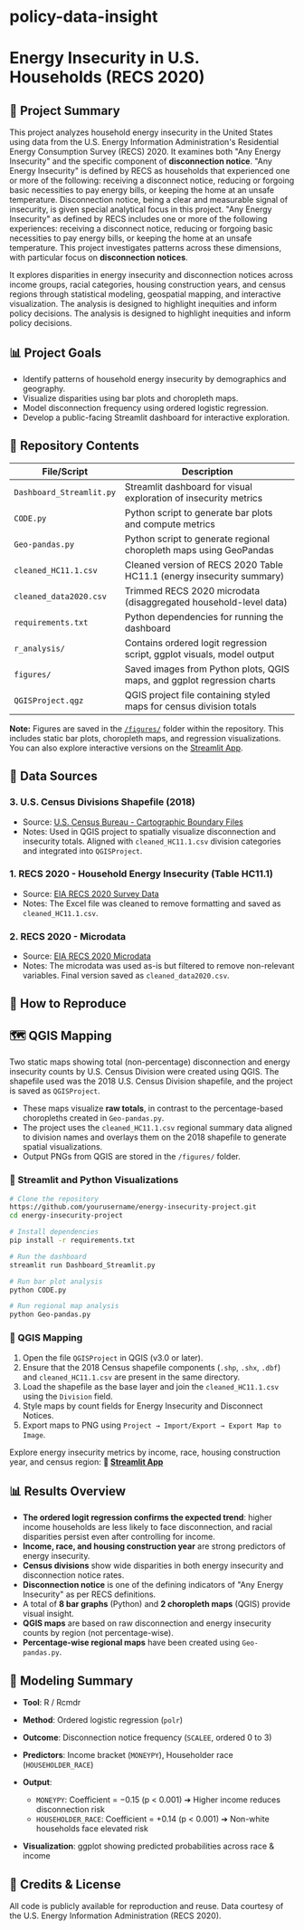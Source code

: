 # policy-data-insight

# Energy Insecurity in U.S. Households (RECS 2020)

## 🔹 Project Summary

This project analyzes household energy insecurity in the United States using data from the U.S. Energy Information Administration's Residential Energy Consumption Survey (RECS) 2020. It examines both "Any Energy Insecurity" and the specific component of **disconnection notice**. "Any Energy Insecurity" is defined by RECS as households that experienced one or more of the following: receiving a disconnect notice, reducing or forgoing basic necessities to pay energy bills, or keeping the home at an unsafe temperature. Disconnection notice, being a clear and measurable signal of insecurity, is given special analytical focus in this project. "Any Energy Insecurity" as defined by RECS includes one or more of the following experiences: receiving a disconnect notice, reducing or forgoing basic necessities to pay energy bills, or keeping the home at an unsafe temperature. This project investigates patterns across these dimensions, with particular focus on **disconnection notices**.

It explores disparities in energy insecurity and disconnection notices across income groups, racial categories, housing construction years, and census regions through statistical modeling, geospatial mapping, and interactive visualization. The analysis is designed to highlight inequities and inform policy decisions. The analysis is designed to highlight inequities and inform policy decisions.

## 📊 Project Goals

* Identify patterns of household energy insecurity by demographics and geography.
* Visualize disparities using bar plots and choropleth maps.
* Model disconnection frequency using ordered logistic regression.
* Develop a public-facing Streamlit dashboard for interactive exploration.

## 📂 Repository Contents

| File/Script              | Description                                                             |
| ------------------------ | ----------------------------------------------------------------------- |
| `Dashboard_Streamlit.py` | Streamlit dashboard for visual exploration of insecurity metrics        |
| `CODE.py`                | Python script to generate bar plots and compute metrics                 |
| `Geo-pandas.py`          | Python script to generate regional choropleth maps using GeoPandas      |
| `cleaned_HC11.1.csv`     | Cleaned version of RECS 2020 Table HC11.1 (energy insecurity summary)   |
| `cleaned_data2020.csv`   | Trimmed RECS 2020 microdata (disaggregated household-level data)        |
| `requirements.txt`       | Python dependencies for running the dashboard                           |
| `r_analysis/`            | Contains ordered logit regression script, ggplot visuals, model output  |
| `figures/`               | Saved images from Python plots, QGIS maps, and ggplot regression charts |
| `QGISProject.qgz`        | QGIS project file containing styled maps for census division totals     |

**Note:** Figures are saved in the [`/figures/`](./figures) folder within the repository. This includes static bar plots, choropleth maps, and regression visualizations. You can also explore interactive versions on the [Streamlit App](https://dashboardapppy-birkbduyuwrxwegphddq4v.streamlit.app/).

## 📅 Data Sources

### 3. **U.S. Census Divisions Shapefile (2018)**

* Source: [U.S. Census Bureau - Cartographic Boundary Files](https://www.census.gov/geographies/mapping-files/time-series/geo/carto-boundary-file.html)
* Notes: Used in QGIS project to spatially visualize disconnection and insecurity totals. Aligned with `cleaned_HC11.1.csv` division categories and integrated into `QGISProject`.

### 1. **RECS 2020 - Household Energy Insecurity (Table HC11.1)**

* Source: [EIA RECS 2020 Survey Data](https://www.eia.gov/consumption/residential/data/2020/index.php?view=characteristics)
* Notes: The Excel file was cleaned to remove formatting and saved as `cleaned_HC11.1.csv`.

### 2. **RECS 2020 - Microdata**

* Source: [EIA RECS 2020 Microdata](https://www.eia.gov/consumption/residential/data/2020/index.php?view=microdata)
* Notes: The microdata was used as-is but filtered to remove non-relevant variables. Final version saved as `cleaned_data2020.csv`.

## 🔧 How to Reproduce

## 🗺️ QGIS Mapping

Two static maps showing total (non-percentage) disconnection and energy insecurity counts by U.S. Census Division were created using QGIS. The shapefile used was the 2018 U.S. Census Division shapefile, and the project is saved as `QGISProject`.

* These maps visualize **raw totals**, in contrast to the percentage-based choropleths created in `Geo-pandas.py`.
* The project uses the `cleaned_HC11.1.csv` regional summary data aligned to division names and overlays them on the 2018 shapefile to generate spatial visualizations.
* Output PNGs from QGIS are stored in the `/figures/` folder.

### 🔹 Streamlit and Python Visualizations

```bash
# Clone the repository
https://github.com/yourusername/energy-insecurity-project.git
cd energy-insecurity-project

# Install dependencies
pip install -r requirements.txt

# Run the dashboard
streamlit run Dashboard_Streamlit.py

# Run bar plot analysis
python CODE.py

# Run regional map analysis
python Geo-pandas.py
```

### 🔹 QGIS Mapping

1. Open the file `QGISProject` in QGIS (v3.0 or later).
2. Ensure that the 2018 Census shapefile components (`.shp`, `.shx`, `.dbf`) and `cleaned_HC11.1.csv` are present in the same directory.
3. Load the shapefile as the base layer and join the `cleaned_HC11.1.csv` using the `Division` field.
4. Style maps by count fields for Energy Insecurity and Disconnect Notices.
5. Export maps to PNG using `Project → Import/Export → Export Map to Image`.

Explore energy insecurity metrics by income, race, housing construction year, and census region:
**🔗 [Streamlit App](https://dashboardapppy-birkbduyuwrxwegphddq4v.streamlit.app/)**

## 📊 Results Overview

* **The ordered logit regression confirms the expected trend**: higher income households are less likely to face disconnection, and racial disparities persist even after controlling for income.
* **Income, race, and housing construction year** are strong predictors of energy insecurity.
* **Census divisions** show wide disparities in both energy insecurity and disconnection notice rates.
* **Disconnection notice** is one of the defining indicators of "Any Energy Insecurity" as per RECS definitions.
* A total of **8 bar graphs** (Python) and **2 choropleth maps** (QGIS) provide visual insight.
* **QGIS maps** are based on raw disconnection and energy insecurity counts by region (not percentage-wise).
* **Percentage-wise regional maps** have been created using `Geo-pandas.py`.

## 🔄 Modeling Summary

* **Tool**: R / Rcmdr
* **Method**: Ordered logistic regression (`polr`)
* **Outcome**: Disconnection notice frequency (`SCALEE`, ordered 0 to 3)
* **Predictors**: Income bracket (`MONEYPY`), Householder race (`HOUSEHOLDER_RACE`)
* **Output**:

  * `MONEYPY`: Coefficient = −0.15 (p < 0.001) ➔ Higher income reduces disconnection risk
  * `HOUSEHOLDER_RACE`: Coefficient = +0.14 (p < 0.001) ➔ Non-white households face elevated risk
* **Visualization**: ggplot showing predicted probabilities across race & income

## 📙 Credits & License

All code is publicly available for reproduction and reuse.
Data courtesy of the U.S. Energy Information Administration (RECS 2020).
